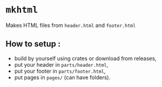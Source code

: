 # `mkhtml`
Makes HTML files from `header.html` and `footer.html`

## How to setup :
- build by yourself using crates or download from releases,
- put your header in `parts/header.html`,
- put your footer in `parts/footer.html`,
- put pages in `pages/` (can have folders).